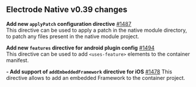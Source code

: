 ## Electrode Native v0.39 changes

**Add new `applyPatch` configuration directive** [#1487](https://github.com/electrode-io/electrode-native/pull/1487)  
This directive can be used to apply a patch in the native module directory, to patch any files present in the native module project.

**Add new `features` directive for android plugin config** [#1494](https://github.com/electrode-io/electrode-native/pull/1494)  
This directive can be used to add `<uses-feature>` elements to the container manifest.

**- Add support of `addEmbeddedFramework` directive for iOS** [#1478](https://github.com/electrode-io/electrode-native/pull/1478)
This directive allows to add an embedded Framework to the container project.
